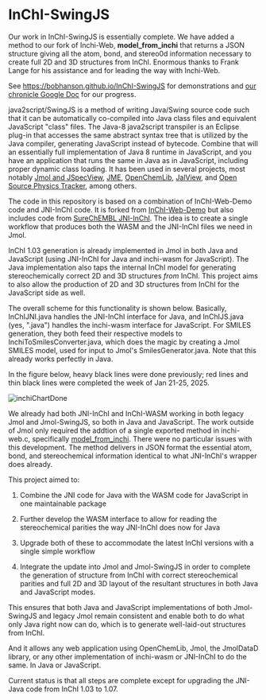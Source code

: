 # InChI-SwingJS

Our work in InChI-SwingJS is essentially complete. We have added a method to our fork of Inchi-Web, <b>model_from_inchi</b> that returns a JSON structure giving all the atom, bond, and stereo0d information necessary to create full 2D and 3D structures from InChI. Enormous thanks to Frank Lange for his assistance and for leading the way with Inchi-Web. 

See https://bobhanson.github.io/InChI-SwingJS for demonstrations and [our chronicle Google Doc](https://docs.google.com/document/d/1-Q1PfzbVYcvl-gJL-ufEzx4_uGOmLzXr1IQiyscANbM/edit?usp=sharing) for our progress.
        
java2script/SwingJS is a method of writing Java/Swing source code such that it can be automatically co-compiled into Java class files and equivalent JavaScript "class" files. The Java-8 java2script transpiler is an Eclipse plug-in that accesses the same abstract syntax tree that is utilized by the Java compiler, generating JavaScript instead of bytecode. Combine that will an essentially full implementation of Java 8 runtime in JavaScript, and you have an application that runs the same in Java as in JavaScript, including proper dynamic class loading. It has been used in several projects, most notably [Jmol and JSpecView](https://github.com/BobHanson/Jmol-SwingJS), [JME](https://github.com/BobHanson/JME-SwingJS), [OpenChemLib](https://github.com/BobHanson/OCL-SwingJS), [JalView](https://www.jalview.org), and [Open Source Physics Tracker](https://physlets.org/tracker/), among others. 

The code in this repository is based on a combination of InChI-Web-Demo code and JNI-InChI code. It is forked from [InChI-Web-Demo](https://github.com/IUPAC-InChI/InChI-Web-Demo) but also includes code from [SureChEMBL JNI-InChI](https://github.com/SureChEMBL/jni-inchi). The idea is to create a single workflow that produces both the WASM and the JNI-InChI files we need in Jmol.

InChI 1.03 generation is already implemented in Jmol in both Java and JavaScript (using JNI-InChI for Java and inchi-wasm for JavaScript). The Java implementation also taps the internal InChI model for generating stereochemically correct 2D and 3D structures *from* InChI. This project aims to also allow the production of 2D and 3D structures from InChI for the JavaScript side as well. 

The overall scheme for this functionality is shown below. Basically, InChIJNI.java handles the JNI-InChI interface for Java, and InChIJS.java (yes, ".java") handles the inchi-wasm interface for JavaScript. For SMILES generation, they both feed their respective models to InchiToSmilesConverter.java, which does the magic by creating a Jmol SMILES model, used for input to Jmol's SmilesGenerator.java. Note that this already works perfectly in Java. 

In the figure below, heavy black lines were done previously; red lines and thin black lines were completed the week of Jan 21-25, 2025. 

![inchiChartDone](https://github.com/user-attachments/assets/ef955e36-4d9c-4625-ae94-16f3c14b9a15)

We already had both JNI-InChI and InChI-WASM working in both legacy Jmol and Jmol-SwingJS, so both in Java and JavaScript. The work outside of Jmol only required the addtion of a single exported method in inchi-web.c, specifically [model_from_inchi](https://github.com/BobHanson/InChI-SwingJS/blob/b2ab44074c69694d15cdd82a5f311296f51a308c/inchi/INCHI_WEB/inchi_web.c#L623). There were no particular issues with this development.
The method delivers in JSON format the essential atom, bond, and stereochemical information identical to what JNI-InChI's wrapper does already. 

This project aimed to:

1) Combine the JNI code for Java with the WASM code for JavaScript in one maintainable package

2) Further develop the WASM interface to allow for reading the stereochemical parities the way JNI-InChI does now for Java

3) Upgrade both of these to accommodate the latest InChI versions with a single simple workflow

4) Integrate the update into Jmol and Jmol-SwingJS in order to complete the generation of structure from InChI with correct stereochemical parities and full 2D and 3D layout of the resultant structures in both Java and JavaScript modes. 

This ensures that both Java and JavaScript implementations of both Jmol-SwingJS and legacy Jmol remain consistent and enable both to do what only Java right now can do, which is to generate well-laid-out structures from InChI.  

And it allows any web application using OpenChemLib, Jmol, the JmolDataD library, or any other implementation of inchi-wasm or JNI-InChI to do the same. In Java or JavaScript.

Current status is that all steps are complete except for upgrading the JNI-Java code from InChI 1.03 to 1.07. 

